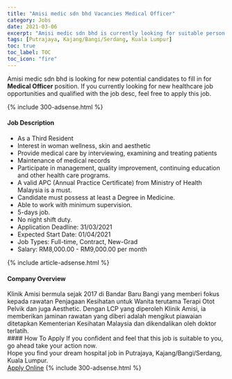```yaml
---
title: "Amisi medic sdn bhd Vacancies Medical Officer" 
category: Jobs 
date: 2021-03-06 
excerpt: "Amisi medic sdn bhd is currently looking for suitable person to fill in the Medical Officer which positioned at Putrajaya, Kajang/Bangi/Serdang, Kuala Lumpur" 
tags: [Putrajaya, Kajang/Bangi/Serdang, Kuala Lumpur] 
toc: true 
toc_label: TOC 
toc_icon: "fire" 
--- 
```


<p>Amisi medic sdn bhd is looking for new potential candidates to fill in for <b>Medical Officer</b> position. If you currently looking for new healthcare job opportunities and qualified with the job desc, feel free to apply this job.
</p>{% include 300-adsense.html %} 
<div><div><h4>Job Description</h4></div><div><div><span><div><ul><li>As a Third Resident</li><li>Interest in woman wellness, skin and aesthetic</li><li>Provide medical care by interviewing, examining and treating patients</li><li>Maintenance of medical records</li><li>Participate in management, quality improvement, continuing education and other health care programs.</li><li>A valid APC (Annual Practice Certificate) from Ministry of Health Malaysia is a must.</li><li>Candidate must possess at least a Degree in Medicine.</li><li>Able to work with minimum supervision.</li><li>5-days job.</li><li>No night shift duty.</li><li>Application Deadline: 31/03/2021</li><li>Expected Start Date: 01/04/2021</li><li>Job Types: Full-time, Contract, New-Grad</li><li>Salary: RM8,000.00 - RM9,000.00 per month</li></ul></div></span></div></div></div> 
{% include article-adsense.html %} 
<div><div><h4>Company Overview</h4></div><div><div><span><div><div>
	Klinik Amisi bermula sejak 2017 di Bandar Baru Bangi yang memberi fokus kepada rawatan Penjagaan Kesihatan untuk Wanita terutama Terapi Otot Pelvik dan juga Aesthetic. Dengan LCP yang diperoleh Klinik Amisi, ia memberikan jaminan rawatan yang diberi adalah mengikut piawaian ditetapkan Kementerian Kesihatan Malaysia dan dikendalikan oleh doktor terlatih.</div></div></span></div></div></div> 
#### How To Apply 
If you confident and feel that this job is suitable to you, go ahead take your action now. <br/> 
Hope you find your dream hospital job in Putrajaya, Kajang/Bangi/Serdang, Kuala Lumpur. <br/> 
<a href="https://www.jobstreet.com.my/en/job/medical-officer-4498500?jobId=jobstreet-my-job-4498500" class="btn btn--warning" target="_blank" rel="nofollow noopenner">Apply Online</a> 
{% include 300-adsense.html %} 